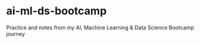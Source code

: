 # ai-ml-ds-bootcamp
Practice and notes from my AI, Machine Learning &amp; Data Science Bootcamp journey
